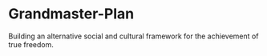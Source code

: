 # Grandmaster-Plan
Building an alternative social and cultural framework for the achievement of true freedom.
